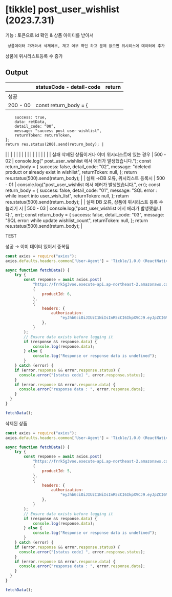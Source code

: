 # [tikkle] post_user_wishlist (2023.7.31)

기능 :  토큰으로 id 확인 & 상품 아이디를 받아서 

     상품데이터 가져와서 삭제여부, 재고 여부 확인 하고 문제 없으면 위시리스에 데이터에 추가 

상품에 위시리스트등록 수 증가

## Output

|  | statusCode - detail-code | return |
| --- | --- | --- |
| 성공
 | 200 - 00 | const return_body = {
		success: true,
		data: retData,
		detail_code: “00”,
		message: "success post user wishlist",
		returnToken: returnToken,
	};
	return res.status(200).send(return_body); |
|  |  |  |
|  |  |  |
|  |  |  |
|  |  |  |
| 실패
삭제된 상품이거나 이미 위시리스트에 있는 경우 | 500 - 02 | console.log(" post_user_wishlist 에서 에러가 발생했습니다.");
const return_body = {
success: false,
detail_code: "02",
message: "deleted product or already exist in wishlist",
returnToken: null,
};
return res.status(500).send(return_body); |
| 실패
→DB  오류,  위시리스트 등록시 | 500 - 01 | console.log("post_user_wishlist 에서 에러가 발생했습니다.", err);
const return_body = {
success: false,
detail_code: "01",
message: "SQL error : while insert into user_wish_list",
returnToken: null,
};
return res.status(500).send(return_body); |
| 실패
DB 오류, 상품에 위시리스트 등록 수 늘리기 시 | 500 - 03 | console.log("post_user_wishlist 에서 에러가 발생했습니다.", err);
const return_body = {
success: false,
detail_code: "03",
message: "SQL error: while update wishlist_count",
returnToken: null,
};
return res.status(500).send(return_body); |

TEST

성공 → 이미 데이터 있어서 중복됨

```jsx
const axios = require("axios");
axios.defaults.headers.common['User-Agent'] = 'Tickle/1.0.0 (ReactNative; HwAzefScFOQ0kSJ)';

async function fetchData() {
	try {
		const response = await axios.post(
			"https://frrk5g3voe.execute-api.ap-northeast-2.amazonaws.com/dev/post_user_wishlist",
			{
				productId: 6,
			},
			{
				headers: {
					authorization:
						"eyJhbGciOiJIUzI1NiIsInR5cCI6IkpXVCJ9.eyJpZCI6MiwiaWF0IjoxNjkzMzYyMDkwLCJleHAiOjE2OTMzNjI5OTAsImlzcyI6IkxpRm9saSJ9.2q1rnumRYD5G6ZajAdHkU3HibgTRDbzhgGNFoPAw2qY,eyJhbGciOiJIUzI1NiIsInR5cCI6IkpXVCJ9.eyJpZCI6MiwiaWF0IjoxNjkzMzYyMDkwLCJleHAiOjQyODUzNjIwOTAsImlzcyI6IkxpRm9saSJ9.3lO5YCgVXXzrz5LrodPQoccq11ZHvHdwKAflg22RXXc”,
				},
			}
		);
		// Ensure data exists before logging it
		if (response && response.data) {
			console.log(response.data);
		} else {
			console.log("Response or response data is undefined");
		}
	} catch (error) {
    if (error.response && error.response.status) {
      console.error("[status code] ", error.response.status);
    }
    if (error.response && error.response.data) {
      console.error("response data : ", error.response.data);
    }
  }
}

fetchData();
```

삭제된 상품

```jsx
const axios = require("axios");
axios.defaults.headers.common['User-Agent'] = 'Tickle/1.0.0 (ReactNative; HwAzefScFOQ0kSJ)';

async function fetchData() {
	try {
		const response = await axios.post(
			"https://frrk5g3voe.execute-api.ap-northeast-2.amazonaws.com/dev/post_user_wishlist",
			{
				productId: 5,
			},
			{
				headers: {
					authorization:
						"eyJhbGciOiJIUzI1NiIsInR5cCI6IkpXVCJ9.eyJpZCI6MywiaWF0IjoxNjkwNDQzNTAxLCJleHAiOjE2OTA0NDQ0MDEsImlzcyI6IkxpRm9saSJ9.X09845lp7oKh9b61N6eAFJXaNjp-4qZLx_9Ybw1cRDc,eyJhbGciOiJIUzI1NiIsInR5cCI6IkpXVCJ9.eyJpZCI6MywiaWF0IjoxNjkwNDQzNTAxLCJleHAiOjE2OTMwMzU1MDEsImlzcyI6IkxpRm9saSJ9.EMBAjUGMp0GIqJ2P90Gy5bRg_X5yv4TbyQRvOeGapzs",
				},
			}
		);
		// Ensure data exists before logging it
		if (response && response.data) {
			console.log(response.data);
		} else {
			console.log("Response or response data is undefined");
		}
	} catch (error) {
    if (error.response && error.response.status) {
      console.error("[status code] ", error.response.status);
    }
    if (error.response && error.response.data) {
      console.error("response data : ", error.response.data);
    }
  }
}

fetchData();

```